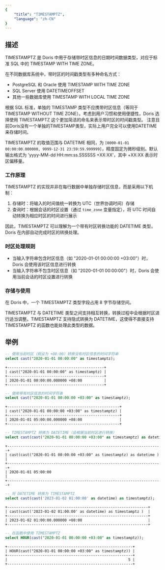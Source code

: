 ```yaml
---
{
    "title": "TIMESTAMPTZ",
    "language": "zh-CN"
}
---
```


## 描述

TIMESTAMPTZ 是 Doris 中用于存储带时区信息的日期时间数据类型，对应于标准 SQL 中的 TIMESTAMP WITH TIME ZONE。

在不同数据库系统中，带时区的时间戳类型有多种命名方式：
- PostgreSQL 和 Oracle 使用 TIMESTAMP WITH TIME ZONE
- SQL Server 使用 DATETIMEOFFSET
- 其他一些数据库使用 TIMESTAMP WITH LOCAL TIME ZONE

根据 SQL 标准，单独的 TIMESTAMP 类型不应携带时区信息（等同于 TIMESTAMP WITHOUT TIME ZONE）。考虑到用户习惯和使用便捷性，Doris 选择使用 TIMESTAMPTZ 这个更加简洁的命名来表示带时区的时间戳类型。
注意目前Doris没有一个单独的TIMESTAMP类型，实际上用户完全可以使用DATETIME来存储时间。

TIMESTAMPTZ 的取值范围与 DATETIME 相同，为 `[0000-01-01 00:00:00.000000, 9999-12-31 23:59:59.999999]`，精度固定为微秒级别。默认输出格式为 'yyyy-MM-dd HH:mm:ss.SSSSSS +XX:XX'，其中 +XX:XX 表示时区偏移量。

### 工作原理

TIMESTAMPTZ 的实现并非在每行数据中单独存储时区信息，而是采用以下机制：
1. 存储时：将输入的时间值统一转换为 UTC（世界协调时间）存储
2. 查询时：根据会话的时区设置（通过 `time_zone` 变量指定），将 UTC 时间自动转换为相应时区的时间进行展示

因此，TIMESTAMPTZ 可以理解为一个带有时区转换功能的 DATETIME 类型，Doris 在内部自动完成时区的转换处理。

### 时区处理规则

- 当输入字符串包含时区信息（如 "2020-01-01 00:00:00 +03:00"）时，Doris 会使用该时区信息进行转换
- 当输入字符串不包含时区信息（如 "2020-01-01 00:00:00"）时，Doris 会使用当前会话的时区设置进行转换

### 存储与使用

在 Doris 中，一个 TIMESTAMPTZ 类型字段占用 8 字节存储空间。

TIMESTAMPTZ 与 DATETIME 类型之间支持相互转换，转换过程中会根据时区进行适当调整。TIMESTAMPTZ 支持隐式转换为 DATETIME，这使得不直接支持 TIMESTAMPTZ 的函数也能处理此类型的数据。

## 举例

```sql
-- 使用当前时区（假设为 +08:00）转换没有时区信息的时间字符串
select cast("2020-01-01 00:00:00" as timestamptz);
```

```text
+--------------------------------------------+
| cast("2020-01-01 00:00:00" as timestamptz) |
+--------------------------------------------+
| 2020-01-01 00:00:00.000000 +08:00          |
+--------------------------------------------+
```

```sql
-- 使用带有时区信息的时间字符串
select cast("2020-01-01 00:00:00 +03:00" as timestamptz);
```

```text
+---------------------------------------------------+
| cast("2020-01-01 00:00:00 +03:00" as timestamptz) |
+---------------------------------------------------+
| 2020-01-01 05:00:00.000000 +08:00                 |
+---------------------------------------------------+
```

```sql
-- TIMESTAMPTZ 转换为 DATETIME（会根据当前时区进行转换）
select cast(cast("2020-01-01 00:00:00 +03:00" as timestamptz) as datetime);
```

```text
+----------------------------------------------------------------------+
| cast(cast("2020-01-01 00:00:00 +03:00" as timestamptz) as datetime ) |
+----------------------------------------------------------------------+
| 2020-01-01 05:00:00                                                  |
+----------------------------------------------------------------------+
```

```sql
-- 将 DATETIME 转换为 TIMESTAMPTZ
select cast(cast('2023-01-02 01:00:00' as datetime) as timestamptz);
```

```text
+----------------------------------------------------------------+
| cast(cast('2023-01-02 01:00:00' as datetime) as timestamptz )  |
+----------------------------------------------------------------+
| 2023-01-02 01:00:00.000000 +08:00                              |
+----------------------------------------------------------------+
```

```sql
-- 在函数中使用 TIMESTAMPTZ
select HOUR(cast("2020-01-01 00:00:00 +03:00" as timestamptz));
```

```text
+---------------------------------------------------------+
| HOUR(cast("2020-01-01 00:00:00 +03:00" as timestamptz)) |
+---------------------------------------------------------+
|                                                       5 |
+---------------------------------------------------------+
```
